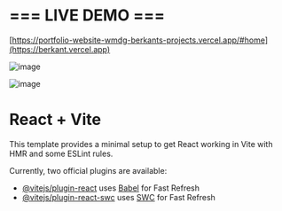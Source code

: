 # === LIVE DEMO ===

[https://portfolio-website-wmdg-berkants-projects.vercel.app/#home](https://berkant.vercel.app)

![image](https://github.com/berkantkarakayis/Portfolio-Website/assets/102322084/3f4bb289-2f9f-4cc3-aae2-e8c4e37dcee2)

![image](https://github.com/berkantkarakayis/Portfolio-Website/assets/102322084/cb3bdd0d-6387-4ef6-855e-46805770dc14)

# React + Vite

This template provides a minimal setup to get React working in Vite with HMR and some ESLint rules.

Currently, two official plugins are available:

- [@vitejs/plugin-react](https://github.com/vitejs/vite-plugin-react/blob/main/packages/plugin-react/README.md) uses [Babel](https://babeljs.io/) for Fast Refresh
- [@vitejs/plugin-react-swc](https://github.com/vitejs/vite-plugin-react-swc) uses [SWC](https://swc.rs/) for Fast Refresh
